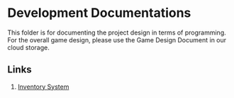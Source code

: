 ﻿# Development Documentations

This folder is for documenting the project design in terms of programming. For the overall game design, please use the Game Design Document in our cloud storage.

## Links

1. [Inventory System](./InventorySystem.md)
